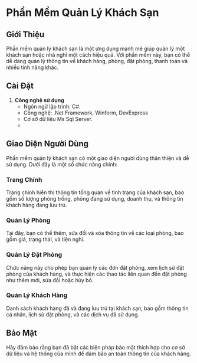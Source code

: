 # Phần Mềm Quản Lý Khách Sạn

## Giới Thiệu

Phần mềm quản lý khách sạn là một ứng dụng mạnh mẽ giúp quản lý một khách sạn hoặc nhà nghỉ một cách hiệu quả. Với phần mềm này, bạn có thể dễ dàng quản lý thông tin về khách hàng, phòng, đặt phòng, thanh toán và nhiều tính năng khác.

## Cài Đặt

1. **Công nghệ sử dụng**
   - Ngôn ngữ lập trình: C#.
   - Công nghệ: .Net Framework, Winform, DevExpress
   - Cơ sở dữ liệu Ms Sql Server.
   - 
## Giao Diện Người Dùng

Phần mềm quản lý khách sạn có một giao diện người dùng thân thiện và dễ sử dụng. Dưới đây là một số chức năng chính:

### Trang Chính

Trang chính hiển thị thông tin tổng quan về tình trạng của khách sạn, bao gồm số lượng phòng trống, phòng đang sử dụng, doanh thu, và thông tin khách hàng đang lưu trú.

### Quản Lý Phòng

Tại đây, bạn có thể thêm, sửa đổi và xóa thông tin về các loại phòng, bao gồm giá, trạng thái, và tiện nghi.

### Quản Lý Đặt Phòng

Chức năng này cho phép bạn quản lý các đơn đặt phòng, xem lịch sử đặt phòng của khách hàng, và thực hiện các thao tác liên quan đến đặt phòng như thêm mới, sửa đổi hoặc hủy bỏ.

### Quản Lý Khách Hàng

Danh sách khách hàng đã và đang lưu trú tại khách sạn, bao gồm thông tin cá nhân, lịch sử đặt phòng, và các dịch vụ đã sử dụng.

## Bảo Mật

Hãy đảm bảo rằng bạn đã bật các biện pháp bảo mật thích hợp cho cơ sở dữ liệu và hệ thống của mình để đảm bảo an toàn thông tin của khách hàng.


